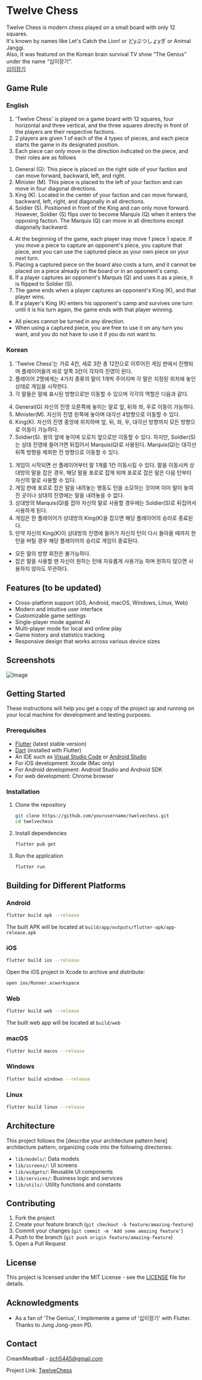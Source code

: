 # Twelve Chess

Twelve Chess is modern chess played on a small board with only 12 squares.  
It's known by names like Let's Catch the Lion! or どуぶつしょуぎ or Animal Janggi.  
Also, It was featured on the Korean brain survival TV show “The Genius” under the name “십이장기”.  
[십이장기](https://namu.wiki/w/%EC%8B%AD%EC%9D%B4%EC%9E%A5%EA%B8%B0)  

## Game Rule

### English

1. 'Twelve Chess' is played on a game board with 12 squares, four horizontal and three vertical, and the three squares directly in front of the players are their respective factions.
2. 2 players are given 1 of each of the 4 types of pieces, and each piece starts the game in its designated position.
3. Each piece can only move in the direction indicated on the piece, and their roles are as follows
1) General (G): This piece is placed on the right side of your faction and can move forward, backward, left, and right.
2) Minister (M). This piece is placed to the left of your faction and can move in four diagonal directions.
3) King (K). Located in the center of your faction and can move forward, backward, left, right, and diagonally in all directions.
4) Soldier (S). Positioned in front of the King and can only move forward.
However, Soldier (S) flips over to become Marquis (Q) when it enters the opposing faction. The Marquis (Q) can move in all directions except diagonally backward.
4. At the beginning of the game, each player may move 1 piece 1 space. If you move a piece to capture an opponent's piece, you capture that piece, and you can use the captured piece as your own piece on your next turn.
5. Placing a captured piece on the board also costs a turn, and it cannot be placed on a piece already on the board or in an opponent's camp.
6. If a player captures an opponent's Marquis (Q) and uses it as a piece, it is flipped to Soldier (S).
7. The game ends when a player captures an opponent's King (K), and that player wins.
8. If a player's King (K) enters his opponent's camp and survives one turn until it is his turn again, the game ends with that player winning.
* All pieces cannot be turned in any direction.
* When using a captured piece, you are free to use it on any turn you want, and you do not have to use it if you do not want to.

### Korean

1. 'Twelve Chess'는 가로 4칸, 세로 3칸 총 12칸으로 이루어진 게임 판에서 진행되며 플레이어들의 바로 앞쪽 3칸이 각자의 진영이 된다.
2. 플레이어 2명에게는 4가지 종류의 말이 1개씩 주어지며 각 말은 지정된 위치에 놓인 상태로 게임을 시작한다.
3. 각 말들은 말에 표시된 방향으로만 이동할 수 있으며 각각의 역할은 다음과 같다.
4) General(G) 자신의 진영 오른쪽에 놓이는 말로 앞, 뒤와 좌, 우로 이동이 가능하다.
5) Minister(M). 자신의 진영 왼쪽에 놓이며 대각선 4방향으로 이동할 수 있다.
6) King(K). 자신의 진영 중앙에 위치하며 앞, 뒤, 좌, 우, 대각선 방향까지 모든 방향으로 이동이 가능하다.
7) Soldier(S). 왕의 앞에 놓이며 오로지 앞으로만 이동할 수 있다.
하지만, Soldier(S)는 상대 진영에 들어가면 뒤집어서 Marquis(Q)로 사용된다. Marquis(Q)는 대각선 뒤쪽 방향을 제외한 전 방향으로 이동할 수 있다.
1. 게임이 시작되면 선 플레이어부터 말 1개를 1칸 이동시킬 수 있다. 말을 이동시켜 상대방의 말을 잡은 경우, 해당 말을 포로로 잡게 되며 포로로 잡은 말은 다음 턴부터 자신의 말로 사용할 수 있다.
2. 게임 판에 포로로 잡은 말을 내려놓는 행동도 턴을 소모하는 것이며 이미 말이 놓여진 곳이나 상대의 진영에는 말을 내려놓을 수 없다.
3. 상대방의 Marquis(Q)를 잡아 자신의 말로 사용할 경우에는 Soldier(S)로 뒤집어서 사용하게 된다.
4. 게임은 한 플레이어가 상대방의 King(K)을 잡으면 해당 플레이어의 승리로 종료된다.
5. 만약 자신의 King(K)이 상대방의 진영에 들어가 자신의 턴이 다시 돌아올 때까지 한 턴을 버틸 경우 해당 플레이어의 승리로 게임이 종료된다.
* 모든 말의 방향 회전은 불가능하다.
* 잡은 말을 사용할 땐 자신이 원하는 턴에 자유롭게 사용가능 하며 원하지 않으면 사용하지 않아도 무관하다.

## Features (to be updated)

- Cross-platform support (iOS, Android, macOS, Windows, Linux, Web)
- Modern and intuitive user interface
- Customizable game settings
- Single-player mode against AI
- Multi-player mode for local and online play
- Game history and statistics tracking
- Responsive design that works across various device sizes

## Screenshots

![Image](https://github.com/user-attachments/assets/d801bd6e-c240-4101-8732-54d4e716cbae)

## Getting Started

These instructions will help you get a copy of the project up and running on your local machine for development and testing purposes.

### Prerequisites

- [Flutter](https://flutter.dev/docs/get-started/install) (latest stable version)
- [Dart](https://dart.dev/get-dart) (installed with Flutter)
- An IDE such as [Visual Studio Code](https://code.visualstudio.com/) or [Android Studio](https://developer.android.com/studio)
- For iOS development: Xcode (Mac only)
- For Android development: Android Studio and Android SDK
- For web development: Chrome browser

### Installation

1. Clone the repository
   ```bash
   git clone https://github.com/yourusername/twelvechess.git
   cd twelvechess
   ```

2. Install dependencies
   ```bash
   flutter pub get
   ```

3. Run the application
   ```bash
   flutter run
   ```

## Building for Different Platforms

### Android

```bash
flutter build apk --release
```

The built APK will be located at `build/app/outputs/flutter-apk/app-release.apk`

### iOS

```bash
flutter build ios --release
```

Open the iOS project in Xcode to archive and distribute:
```bash
open ios/Runner.xcworkspace
```

### Web

```bash
flutter build web --release
```

The built web app will be located at `build/web`

### macOS

```bash
flutter build macos --release
```

### Windows

```bash
flutter build windows --release
```

### Linux

```bash
flutter build linux --release
```

## Architecture

This project follows the [describe your architecture pattern here] architecture pattern, organizing code into the following directories:

- `lib/models/`: Data models
- `lib/screens/`: UI screens
- `lib/widgets/`: Reusable UI components
- `lib/services/`: Business logic and services
- `lib/utils/`: Utility functions and constants

## Contributing

1. Fork the project
2. Create your feature branch (`git checkout -b feature/amazing-feature`)
3. Commit your changes (`git commit -m 'Add some amazing feature'`)
4. Push to the branch (`git push origin feature/amazing-feature`)
5. Open a Pull Request

## License

This project is licensed under the MIT License - see the [LICENSE](LICENSE) file for details.

## Acknowledgments

- As a fan of 'The Genius', I implemente a game of '십이장기' with Flutter. Thanks to Jung Jong-yeon PD.

## Contact

CreamMeatball - pch5445@gmail.com

Project Link: [TwelveChess](https://github.com/CreamMeatball/TwelveChess)
